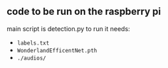 ## code to be run on the raspberry pi

main script is detection.py to run it needs:  
- `labels.txt`  
- `WonderlandEfficentNet.pth`  
- `./audios/`  
